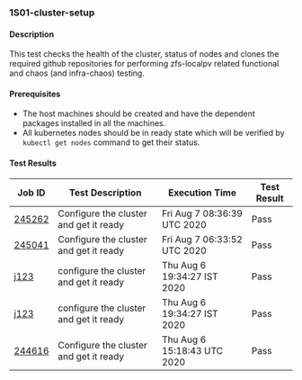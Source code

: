 ### 1S01-cluster-setup

#### Description
 
This test checks the health of the cluster, status of nodes and clones the required github repositories for performing zfs-localpv related functional and chaos (and infra-chaos) testing.

#### Prerequisites

- The host machines should be created and have the dependent packages installed in all the machines.
- All kubernetes nodes should be in ready state which will be verified by `kubectl get nodes` command to get their status.

#### Test Results

| Job ID  |      Test Description         | Execution Time |   Test Result   |
|---------|-------------------------------|----------------|-----------------|
|     <a href="https://gitlab.openebs.ci/openebs/e2e-nativek8s/-/jobs/245262">245262</a>           |  Configure the cluster and get it ready           | Fri Aug  7 08:36:39 UTC 2020  | Pass |
|     <a href="https://gitlab.openebs.ci/openebs/e2e-nativek8s/-/jobs/245041">245041</a>           |  Configure the cluster and get it ready           | Fri Aug  7 06:33:52 UTC 2020  | Pass |
|        <a href="https://gitlab.openebs.ci/openebs/e2e-nativek8s/-/jobs/j123">j123</a>        |  configure the cluster and get it ready           | Thu Aug 6 19:34:27 IST 2020  | Pass |
|        <a href="https://gitlab.openebs.ci/openebs/e2e-nativek8s/-/jobs/j123">j123</a>        |  configure the cluster and get it ready           | Thu Aug 6 19:34:27 IST 2020  | Pass |
|     <a href="https://gitlab.openebs.ci/openebs/e2e-nativek8s/-/jobs/244616">244616</a>           |  Configure the cluster and get it ready           | Thu Aug  6 15:18:43 UTC 2020  | Pass |
